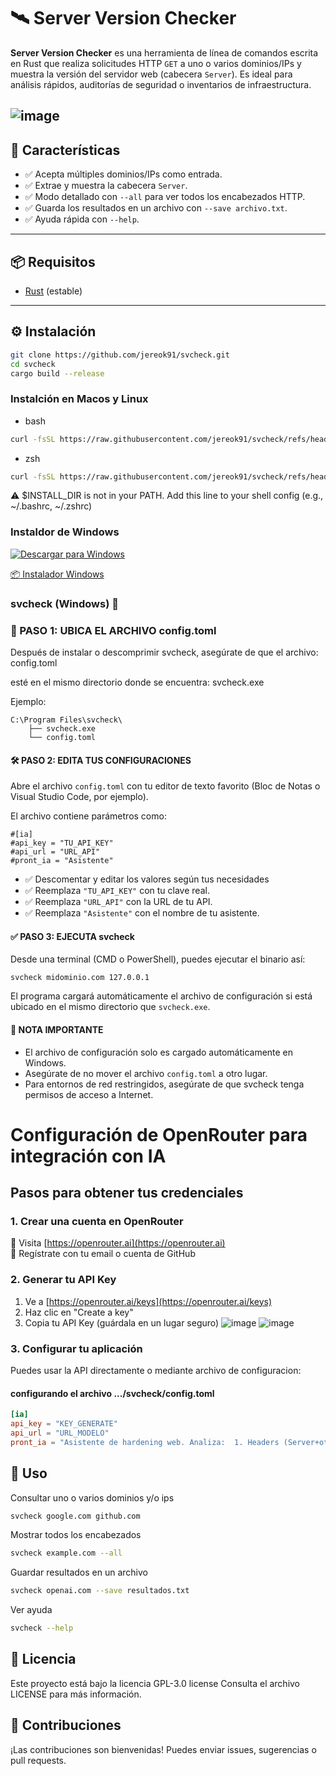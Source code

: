 # 🛰️ Server Version Checker

**Server Version Checker** es una herramienta de línea de comandos escrita en Rust que realiza solicitudes HTTP `GET` a uno o varios dominios/IPs y muestra la versión del servidor web (cabecera `Server`). Es ideal para análisis rápidos, auditorías de seguridad o inventarios de infraestructura.

![image](https://github.com/user-attachments/assets/2502c375-bd51-45c7-8b50-d35a2b290a88)
---

## 🚀 Características

- ✅ Acepta múltiples dominios/IPs como entrada.
- ✅ Extrae y muestra la cabecera `Server`.
- ✅ Modo detallado con `--all` para ver todos los encabezados HTTP.
- ✅ Guarda los resultados en un archivo con `--save archivo.txt`.
- ✅ Ayuda rápida con `--help`.

---

## 📦 Requisitos

- [Rust](https://www.rust-lang.org/tools/install) (estable)

---

## ⚙️ Instalación

```bash
git clone https://github.com/jereok91/svcheck.git
cd svcheck
cargo build --release
```

### Instalción en Macos y Linux
- bash
```bash
curl -fsSL https://raw.githubusercontent.com/jereok91/svcheck/refs/heads/main/install/MacosLinux/install.sh | bash
```

- zsh
```bash
curl -fsSL https://raw.githubusercontent.com/jereok91/svcheck/refs/heads/main/install/MacosLinux/install.sh | zsh
```

⚠️  $INSTALL_DIR is not in your PATH.
Add this line to your shell config (e.g., ~/.bashrc, ~/.zshrc)

### Instaldor de Windows 
[![Descargar para Windows](https://img.shields.io/badge/Windows-Descargar_Instalador-blue?style=for-the-badge&logo=windows)](https://github.com/jereok91/svcheck/raw/refs/heads/main/win/svcheck-installer.exe)

[:package: Instalador Windows](https://github.com/jereok91/svcheck/raw/refs/heads/main/win/svcheck-installer.exe)

### svcheck (Windows) 🚀

### 📍 PASO 1: UBICA EL ARCHIVO config.toml


Después de instalar o descomprimir svcheck, asegúrate de que el archivo:
    config.toml

esté en el mismo directorio donde se encuentra:
    svcheck.exe

Ejemplo:
    
    C:\Program Files\svcheck\
        ├── svcheck.exe
        └── config.toml


#### 🛠 PASO 2: EDITA TUS CONFIGURACIONES

Abre el archivo `config.toml` con tu editor de texto favorito 
(Bloc de Notas o Visual Studio Code, por ejemplo).

El archivo contiene parámetros como:

    #[ia]
    #api_key = "TU_API_KEY"
    #api_url = "URL_API"
    #pront_ia = "Asistente"

- ✅ Descomentar y editar los valores según tus necesidades
- ✅ Reemplaza `"TU_API_KEY"` con tu clave real.
- ✅ Reemplaza `"URL_API"` con la URL de tu API.
- ✅ Reemplaza `"Asistente"` con el nombre de tu asistente.


#### ✅ PASO 3: EJECUTA svcheck


Desde una terminal (CMD o PowerShell), puedes ejecutar el binario así:

    svcheck midominio.com 127.0.0.1

El programa cargará automáticamente el archivo de configuración si
está ubicado en el mismo directorio que `svcheck.exe`.


#### 📢 NOTA IMPORTANTE
- El archivo de configuración solo es cargado automáticamente en Windows.
- Asegúrate de no mover el archivo `config.toml` a otro lugar.
- Para entornos de red restringidos, asegúrate de que svcheck tenga permisos de acceso a Internet.


# Configuración de OpenRouter para integración con IA

## Pasos para obtener tus credenciales

### 1. Crear una cuenta en OpenRouter
🔹 Visita [https://openrouter.ai](https://openrouter.ai)  
🔹 Regístrate con tu email o cuenta de GitHub  

### 2. Generar tu API Key
1. Ve a [https://openrouter.ai/keys](https://openrouter.ai/keys)
2. Haz clic en "Create a key"
3. Copia tu API Key (guárdala en un lugar seguro)
![image](https://github.com/user-attachments/assets/5b2e393f-4644-4b52-bf13-a1e9ea5ad0b3)
![image](https://github.com/user-attachments/assets/9b141efc-1d92-438f-a994-fd91bba55faa)


### 3. Configurar tu aplicación
Puedes usar la API directamente o mediante archivo de configuracion:

#### configurando el archivo .../svcheck/config.toml
```toml
[ia]
api_key = "KEY_GENERATE"
api_url = "URL_MODELO"
pront_ia = "Asistente de hardening web. Analiza:  1. Headers (Server+otros si existen)  2. Identifica:     - Versiones vulnerables (CVEs conocidos)     - Configs inseguras (headers sensibles)  3. Recomienda acciones prioritarias  Formato salida:  ### 🔍 [URL]  **🛡️ Headers**: [destacar riesgos]  **🔴 Riesgos**: [lista priorizada]  **✅ Recomendaciones**: [acciones concretas]  Ejemplos:  🔗 https://a.com | Status:200 | Server:Apache/2.4.62  🔗 https://b.com | Headers: Server:nginx/1.18.0\nX-Powered-By:PHP/7.2  Input actual:"

```

## 🧪 Uso

Consultar uno o varios dominios y/o ips

```bash
svcheck google.com github.com
```
Mostrar todos los encabezados
```bash
svcheck example.com --all
```
Guardar resultados en un archivo
```bash
svcheck openai.com --save resultados.txt
```
Ver ayuda
```bash
svcheck --help
```

## 📄 Licencia
Este proyecto está bajo la licencia GPL-3.0 license Consulta el archivo LICENSE para más información.

## 🤝 Contribuciones
¡Las contribuciones son bienvenidas! Puedes enviar issues, sugerencias o pull requests.

